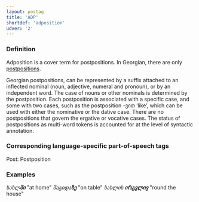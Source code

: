 ```yaml
---
layout: postag
title: 'ADP'
shortdef: 'adposition'
udver: '2'
---
```


### Definition

Adposition is a cover term for postpositions. In Georgian, there are only [postpositions](_ka/feat/AdpType).

Georgian postpositions, can be represented by a suffix attached to an inflected nominal (noun, adjective, numeral and pronoun), or by an independent word. The case of nouns or other nominals is determined by the postposition. Each postposition is associated with a specific case, and some with two cases, such as the postposition -ვით ‘like’, which can be used with either the nominative or the dative case. There are no postpositions that govern the ergative or vocative cases. The status of postpositions as multi-word tokens is accounted for at the level of syntactic annotation. 


### Corresponding language-specific part-of-speech tags

Post:  Postposition 


### Examples

_სახლ<b>ში</b>_ "at home"
_მაგიდა<b>ზე</b>_ "on table"
_სახლის <b>ირგვლივ</b>_ "round the house"

